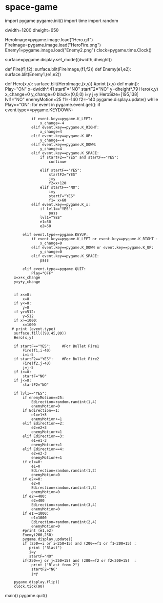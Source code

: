 # space-game
import pygame
pygame.init()
import time
import random

dwidth=1200
dheight=650

HeroImage=pygame.image.load("Hero.gif")
FireImage=pygame.image.load("HeroFire.png")
Enemy1=pygame.image.load("Enemy2.png")
clock=pygame.time.Clock()

    
surface=pygame.display.set_mode((dwidth,dheight))



def Fire(f1,f2):
    surface.blit(FireImage,(f1,f2))
def Enemy(e1,e2):
    surface.blit(Enemy1,(e1,e2))

def Hero(x,y):
    surface.blit(HeroImage,(x,y))
    #print (x,y)
def main():
    Play="ON"
    x=dwidth*.41
    startF="NO"
    startF2="NO"
    y=dheight*.79
    Hero(x,y)
    x_change=0
    y_change=0
    black=(0,0,0)
    i=y
    j=y
    HeroSize=[195,138]
    lvl1="NO"
    enemyMotion=25
    f1=-140
    f2=-140
    pygame.display.update()
    while Play=="ON":
        for event in pygame.event.get():
            if event.type==pygame.KEYDOWN:
            
                if event.key==pygame.K_LEFT:
                    x_change=-4
                elif event.key==pygame.K_RIGHT:
                    x_change=4
                elif event.key==pygame.K_UP:
                    y_change=-4
                elif event.key==pygame.K_DOWN:
                    y_change=4
                elif event.key==pygame.K_SPACE:
                    if startF2=="YES" and startF=="YES":
                        continue
                        
                    elif startF=="YES":
                        startF2="YES"
                        j=y
                        f2=x+120
                    elif startF=="NO":
                        i=y
                        startF="YES"
                        f1= x+60
                elif event.key==pygame.K_x:
                    if lvl1=="YES":
                        pass
                    lvl1="YES"
                    e1=50
                    e2=50
                    
            elif event.type==pygame.KEYUP:
                if event.key==pygame.K_LEFT or event.key==pygame.K_RIGHT :
                    x_change=0
                elif event.key==pygame.K_DOWN or event.key==pygame.K_UP:
                    y_change=0
                elif event.key==pygame.K_SPACE:
                    pass
                
            elif event.type==pygame.QUIT:
                Play="OFF"
        x=x+x_change
        y=y+y_change
        

        if x<=0:
            x=0
        if y<=0:
            y=0
        if y>=512:
            y=512
        if x>=1000:
            x=1000
       # print (event.type)
        surface.fill((98,45,89))
        Hero(x,y)
        
        if startF=="YES":     #For Bullet Fire1
            Fire(f1,i-40)
            i=i-5
        if startF2=="YES":    #For Bullet Fire2
            Fire(f2,j-40)
            j=j-5
        if i<=0:
            startF="NO"
        if j<=0:
            startF2="NO"

        if lvl1=="YES":
            if enemyMotion==25:
                Edirection=random.randint(1,4)
                enemyMotion=0
            if Edirection==1:
                e1=e1+3
                enemyMotion+=1
            elif Edirection==2:
                e2=e2+3
                enemyMotion+=1
            elif Edirection==3:
                e1=e1-3
                enemyMotion+=1
            elif Edirection==4:
                e2=e2-3
                enemyMotion+=1
            if e1<=0:
                e1=0
                Edirection=random.randint(1,2)
                enemyMotion=0
            if e2<=0:
                e2=0
                Edirection=random.randint(1,3)
                enemyMotion=0
            if e2>=400:
                e2=400
                Edirection=random.randint(3,4)
                enemyMotion=0
            if e1>=1000:
                e1=1000
                Edirection=random.randint(2,4)
                enemyMotion=0
            #print (e1,e2)
            Enemy(200,250)
            pygame.display.update()
            if (250==i or i<250+15) and (200==f1 or f1<200+15) :
               print ("Blast")
               i=y
               startF="NO"
            if(250==j or j<250+15) and (200==f2 or f2<200+15)  :
                print ("Blast from 2")
                startF2="NO"
                j=y
        
        pygame.display.flip()
        clock.tick(90)
        
        
main()
pygame.quit()
